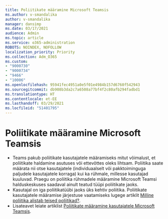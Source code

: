 ```yaml
---
title: Poliitikate määramine Microsoft Teamsis
ms.author: v-smandalika
author: v-smandalika
manager: dansimp
ms.date: 03/17/2021
audience: Admin
ms.topic: article
ms.service: o365-administration
ROBOTS: NOINDEX, NOFOLLOW
localization_priority: Priority
ms.collection: Adm_O365
ms.custom:
- "9000730"
- "9000734"
- "9466"
- "10006"
ms.openlocfilehash: 95941fec4951a0e5f01e4984b157d6760f542943
ms.sourcegitcommit: db908b3da2c7a6508a77bf4f2c80afb294fadbd1
ms.translationtype: HT
ms.contentlocale: et-EE
ms.lasthandoff: 03/29/2021
ms.locfileid: "51401795"
---
```

# <a name="assign-policies-in-microsoft-teams"></a>Poliitikate määramine Microsoft Teamsis

- Teams pakub poliitikate kasutajatele määramiseks mitut võimalust, et poliitikate haldamine asutuses või ettevõttes oleks lihtsam. Poliitika saate määrata nii otse kasutajatele (individuaalselt või pakktoiminguga paljudele kasutajatele korraga) kui ka rühmale, millesse kasutajad kuuluvad.  Praegu on poliitika rühmadele määramine Microsoft Teamsi halduskeskuses saadaval ainult teatud tüüpi poliitikate jaoks. 
- Kasutajal on iga poliitikatüübi jaoks üks kehtiv poliitika. Poliitikate kasutajatele määramise järjestuse vaatamiseks lugege artiklit [Milline poliitika alistab teised poliitikad?](https://docs.microsoft.com/microsoftteams/assign-policies#which-policy-takes-precedence).
- Lisateavet leiate artiklist [Poliitikate määramine kasutajatele Microsoft Teamsis](https://docs.microsoft.com/microsoftteams/assign-policies).

